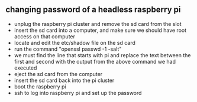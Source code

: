 
## changing password of a headless raspberry pi


 - unplug the raspberry pi cluster and remove the sd card from the slot
 - insert the sd card into a computer, and make sure we should have root 
 access on that computer
 - locate and edit the etc/shadow file on the sd card
 - run the command "openssl passwd -1 -salt"
 - we must find the line that starts with pi and replace the text
   between the first and second with the output from the above command 
   we had executed
 - eject the sd card from the computer
 - insert the sd card back into the pi cluster
 - boot the raspberry pi
 - ssh to log into raspberry pi and set up the password
